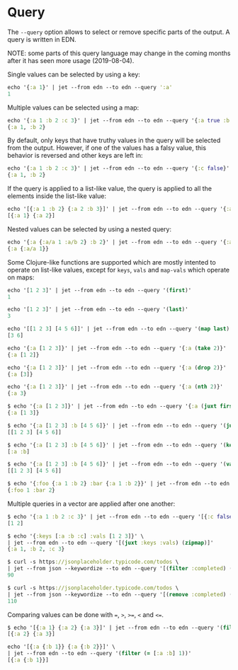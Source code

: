 # Query

The `--query` option allows to select or remove specific parts of the output. A
query is written in EDN.

NOTE: some parts of this query language may change in the coming months after it
has seen more usage (2019-08-04).

Single values can be selected by using a key:

``` clojure
echo '{:a 1}' | jet --from edn --to edn --query ':a'
1
```

Multiple values can be selected using a map:

``` clojure
echo '{:a 1 :b 2 :c 3}' | jet --from edn --to edn --query '{:a true :b true}'
{:a 1, :b 2}
```

By default, only keys that have truthy values in the query will be selected from
the output. However, if one of the values has a falsy value, this behavior is
reversed and other keys are left in:

``` clojure
echo '{:a 1 :b 2 :c 3}' | jet --from edn --to edn --query '{:c false}'
{:a 1, :b 2}
```

If the query is applied to a list-like value, the query is applied to all the
elements inside the list-like value:

``` clojure
echo '[{:a 1 :b 2} {:a 2 :b 3}]' | jet --from edn --to edn --query '{:a true}'
[{:a 1} {:a 2}]
```

Nested values can be selected by using a nested query:

``` clojure
echo '{:a {:a/a 1 :a/b 2} :b 2}' | jet --from edn --to edn --query '{:a {:a/a true}}'
{:a {:a/a 1}}
```

Some Clojure-like functions are supported which are mostly intented to operate
on list-like values, except for `keys`, `vals` and `map-vals` which operate on
maps:

``` clojure
echo '[1 2 3]' | jet --from edn --to edn --query '(first)'
1
```

``` clojure
echo '[1 2 3]' | jet --from edn --to edn --query '(last)'
3
```

``` clojure
echo '[[1 2 3] [4 5 6]]' | jet --from edn --to edn --query '(map last)'
[3 6]
```

``` clojure
echo '{:a [1 2 3]}' | jet --from edn --to edn --query '{:a (take 2)}'
{:a [1 2]}
```

``` clojure
echo '{:a [1 2 3]}' | jet --from edn --to edn --query '{:a (drop 2)}'
{:a [3]}
```

``` clojure
echo '{:a [1 2 3]}' | jet --from edn --to edn --query '{:a (nth 2)}'
{:a 3}
```

``` clojure
$ echo '{:a [1 2 3]}' | jet --from edn --to edn --query '{:a (juxt first last)}'
{:a [1 3]}
```

``` clojure
$ echo '{:a [1 2 3] :b [4 5 6]}' | jet --from edn --to edn --query '(juxt :a :b)'
[[1 2 3] [4 5 6]]
```

``` clojure
$ echo '{:a [1 2 3] :b [4 5 6]}' | jet --from edn --to edn --query '(keys)'
[:a :b]
```

``` clojure
$ echo '{:a [1 2 3] :b [4 5 6]}' | jet --from edn --to edn --query '(vals)'
[[1 2 3] [4 5 6]]
```

``` clojure
$ echo '{:foo {:a 1 :b 2} :bar {:a 1 :b 2}}' | jet --from edn --to edn --query '(map-vals :a)'
{:foo 1 :bar 2}
```

Multiple queries in a vector are applied after one another:

``` clojure
$ echo '{:a 1 :b 2 :c 3}' | jet --from edn --to edn --query '[{:c false} (vals)]'
[1 2]
```

``` clojure
$ echo '{:keys [:a :b :c] :vals [1 2 3]}' \
| jet --from edn --to edn --query '[(juxt :keys :vals) (zipmap)]'
{:a 1, :b 2, :c 3}
```

``` clojure
$ curl -s https://jsonplaceholder.typicode.com/todos \
| jet --from json --keywordize --to edn --query '[(filter :completed) (count)]'
90
```

``` clojure
$ curl -s https://jsonplaceholder.typicode.com/todos \
| jet --from json --keywordize --to edn --query '[(remove :completed) (count)]'
110
```

Comparing values can be done with `=`, `>`, `>=`, `<` and `<=`.

``` clojure
$ echo '[{:a 1} {:a 2} {:a 3}]' | jet --from edn --to edn --query '(filter (>= :a 2))'
[{:a 2} {:a 3}]
```

``` clojure
echo '[{:a {:b 1}} {:a {:b 2}}]' \
| jet --from edn --to edn --query '(filter (= [:a :b] 1))'
[{:a {:b 1}}]
```

